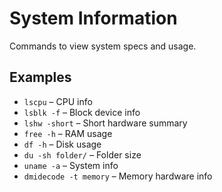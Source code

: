 # System Information

Commands to view system specs and usage.

## Examples

- `lscpu` – CPU info
- `lsblk -f` – Block device info
- `lshw -short` – Short hardware summary
- `free -h` – RAM usage
- `df -h` – Disk usage
- `du -sh folder/` – Folder size
- `uname -a` – System info
- `dmidecode -t memory` – Memory hardware info